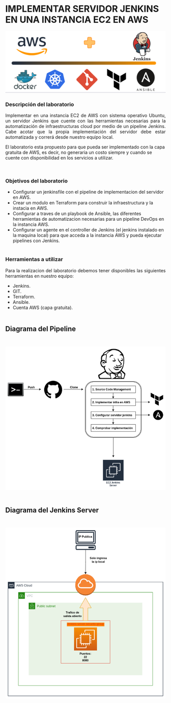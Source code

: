 # IMPLEMENTAR SERVIDOR JENKINS EN UNA INSTANCIA EC2 EN AWS

![head-image](images/jenkins-lab-banner.png)

### Descripción del laboratorio

<p style="text-align:justify">
Implementar en una instancia EC2 de AWS con sistema operativo Ubuntu, un servidor Jenkins que cuente con las herramientas necesarias para la automatización de infraestructuras cloud por medio de un pipeline Jenkins.
Cabe acotar que la propia implementación del servidor debe estar automatizada y correrá desde nuestro equipo local.

El laboratorio esta propuesto para que pueda ser implementado con la capa gratuita de AWS, es decir, no generaria un costo siempre y cuando se cuente con disponibilidad en los servicios a utilizar.
</p><br>

### Objetivos del laboratorio

* Configurar un jenkinsfile con el pipeline de implementacion del servidor en AWS.
* Crear un modulo en Terraform para construir la infraestructura y la instacia en  AWS.
* Configurar a traves de un playbook de Ansible, las diferentes herramientas de automatizacion necesarias para un pipeline DevOps en la instancia AWS.
* Configurar un agente en el controller de Jenkins (el jenkins instalado en la maquina local) para que acceda a la instancia AWS y pueda ejecutar pipelines con Jenkins.<br><br>

### Herramientas a utilizar

<p style="text-align:justify">
Para la realizacion del laboratorio debemos tener disponibles las siguientes herramientas en nuestro equipo:
</p>

* Jenkins.
* GIT.
* Terraform.
* Ansible.
* Cuenta AWS (capa gratuita).<br><br>

## Diagrama del Pipeline<br><br>

![pipeline-image](images/pipeline-diagram.png)
<br><br>

## Diagrama del Jenkins Server<br><br>

![server-image](images/server-diagram.png)
<br><br>